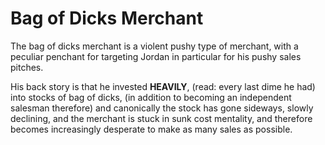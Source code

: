 Bag of Dicks Merchant
=====================

The bag of dicks merchant is a violent pushy type of merchant, with a peculiar penchant for targeting Jordan in particular for his pushy sales pitches.

His back story is that he invested **HEAVILY**, (read: every last dime he had) into stocks of bag of dicks, (in addition to becoming an independent salesman therefore) and canonically the stock has gone sideways, slowly declining, and the merchant is stuck in sunk cost mentality, and therefore becomes increasingly desperate to make as many sales as possible.
